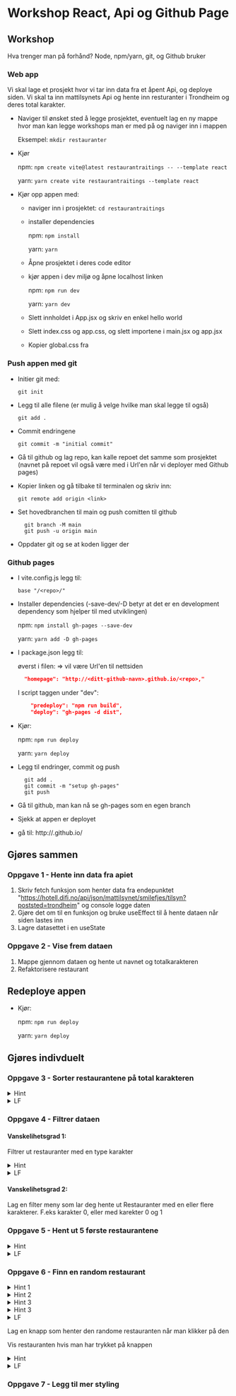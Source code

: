 # Workshop React, Api og Github Page

## Workshop

Hva trenger man på forhånd? Node, npm/yarn, git, og Github bruker

### Web app

Vi skal lage et prosjekt hvor vi tar inn data fra et åpent Api, og deploye siden.
Vi skal ta inn mattilsynets Api og hente inn resturanter i Trondheim og deres total karakter.

- Naviger til ønsket sted å legge prosjektet, eventuelt lag en ny mappe hvor man kan legge workshops man er med på og naviger inn i mappen

  Eksempel: `mkdir restauranter`

- Kjør

  npm: `npm create vite@latest restaurantraitings -- --template react`

  yarn: `yarn create vite restaurantraitings --template react`

- Kjør opp appen med:

  - naviger inn i prosjektet: `cd restaurantraitings`
  - installer dependencies

    npm: `npm install`

    yarn: `yarn`

  - Åpne prosjektet i deres code editor

  - kjør appen i dev miljø og åpne localhost linken

    npm: `npm run dev`

    yarn: `yarn dev`

  - Slett innholdet i App.jsx og skriv en enkel hello world
  - Slett index.css og app.css, og slett importene i main.jsx og app.jsx
  - Kopier global.css fra

### Push appen med git

- Initier git med:

  `git init`

- Legg til alle filene (er mulig å velge hvilke man skal legge til også)

  `git add .`

- Commit endringene

  `git commit -m "initial commit"`

- Gå til github og lag repo, kan kalle repoet det samme som prosjektet (navnet på repoet vil også være med i Url'en når vi deployer med Github pages)
- Kopier linken og gå tilbake til terminalen og skriv inn:

  `git remote add origin <link>`

- Set hovedbranchen til main og push comitten til github

  ```
    git branch -M main
    git push -u origin main
  ```

- Oppdater git og se at koden ligger der

### Github pages

- I vite.config.js legg til:

  `base "/<repo>/"`

- Installer dependencies (-save-dev/-D betyr at det er en development dependency som hjelper til med utviklingen)

  npm: `npm install gh-pages --save-dev`

  yarn: `yarn add -D gh-pages`

- I package.json legg til:

  øverst i filen: => vil være Url'en til nettsiden

  ```json
    "homepage": "http://<ditt-github-navn>.github.io/<repo>,"
  ```

  I script taggen under "dev":

  ```json
      "predeploy": "npm run build",
      "deploy": "gh-pages -d dist",
  ```

- Kjør:

  npm: `npm run deploy`

  yarn: `yarn deploy`

- Legg til endringer, commit og push

  ```
    git add .
    git commit -m "setup gh-pages"
    git push
  ```

- Gå til github, man kan nå se gh-pages som en egen branch

- Sjekk at appen er deployet
- gå til: http://<ditt-github-navn>.github.io/<repo>

## Gjøres sammen

### Oppgave 1 - Hente inn data fra apiet

1. Skriv fetch funksjon som henter data fra endepunktet "https://hotell.difi.no/api/json/mattilsynet/smilefjes/tilsyn?poststed=trondheim" og console logge daten
2. Gjøre det om til en funksjon og bruke useEffect til å hente dataen når siden lastes inn
3. Lagre datasettet i en useState

### Oppgave 2 - Vise frem dataen

1. Mappe gjennom dataen og hente ut navnet og totalkarakteren
2. Refaktorisere restaurant

## Redeploye appen

- Kjør:

  npm: `npm run deploy`

  yarn: `yarn deploy`

## Gjøres indivduelt

### Oppgave 3 - Sorter restaurantene på total karakteren

<details><summary>Hint</summary>

Bruk [sort](https://developer.mozilla.org/en-US/docs/Web/JavaScript/Reference/Global_Objects/Array/sort) funksjonen

</details>

<details><summary>LF</summary>

```Javascript
    {restaurants
        .sort((a, b) => a.total_karakter - b.total_karakter)
        .map((restaurant, index) => (
        <Restaurant key={index} restaurant={restaurant}></Restaurant>
        ))}
```

</details>

### Oppgave 4 - Filtrer dataen

#### Vanskelihetsgrad 1:

Filtrer ut restauranter med en type karakter

<details><summary>Hint</summary>

Bruk [filter](https://developer.mozilla.org/en-US/docs/Web/JavaScript/Reference/Global_Objects/Array/filter) funksjonen

</details>

<details><summary>LF</summary>

```Javascript
    .filter((restaurant) => restaurant.total_karakter === "3")
```

</details>

#### Vanskelihetsgrad 2:

Lag en filter meny som lar deg hente ut Restauranter med en eller flere karakterer. F.eks karakter 0, eller med karekter 0 og 1

### Oppgave 5 - Hent ut 5 første restaurantene

<details><summary>Hint</summary>

Bruk [slice](https://developer.mozilla.org/en-US/docs/Web/JavaScript/Reference/Global_Objects/Array/slice) funksjonen

</details>

<details><summary>LF</summary>

```Javascript
    restaurants.slice(0, 5)
```

</details>

### Oppgave 6 - Finn en random restaurant

<details><summary>Hint 1</summary>

Bruk [Math.random()](https://developer.mozilla.org/en-US/docs/Web/JavaScript/Reference/Global_Objects/Math/random) funksjonen, som gir et random tall mellom 0 og 1

</details>

<details><summary>Hint 2</summary>

Bruk lengden av restaurant listen som max verdi, for å få en verdi mellom 0 og lengden av restaurant listen

</details>

<details><summary>Hint 3</summary>

Bruk Math.floor() for å ikke få desimaler

</details>

<details><summary>Hint 3</summary>

Bruk verdien veriden for å hente ut restauranten på indeksen tilsvarende den randome veriden

</details>

<details><summary>LF</summary>

```Javascript

  function getRandomRestaurants(restaurants) {
    return restaurants[Math.floor(Math.random() * restaurants.length)];
  }

  console.log(getRandomRestaurants(restaurants));
```

</details>

Lag en knapp som henter den randome restauranten når man klikker på den

Vis restauranten hvis man har trykket på knappen

<details><summary>Hint </summary>

Lagre restauranten i en local variabel, og vis informasjonen du ønsker hvis knappen er klikket

</details>

<details><summary>LF</summary>

```Javascript

  const [randomRestaurant, setRandomRestaurant] = useState({});

  function getRandomRestaurant(restaurants) {
    setRandomRestaurant(
      restaurants[Math.floor(Math.random() * restaurants.length)]
    );
  }

    //i return
  <button
    className="random-button"
    onClick={() => getRandomRestaurant(restaurants)}
    >
        random restaurant
    </button>
    {randomRestaurant && (
        <>
            <h1>{randomRestaurant.navn}</h1>
        </>
    )}
```

</details>

### Oppgave 7 - Legg til mer styling
